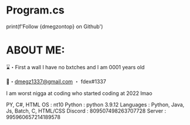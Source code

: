 # Program.cs

print(f'Follow {dmegzontop} on Github')


# ABOUT ME:
⌛️・First a wall I have no bxtches and I am 0001 years old

📩・dmegz1337@gmail.com ・ fdex#1337

I am worst nigga at coding who started coding at 2022 lmao

PY, C#, HTML
       OS  :  nt10
   Python  :  python 3.9.12
Languages  :  Python, Java, Js, Batch, C, HTML/CSS
  Discord  :  809507498263707728
   Server  :  995960657214189578

